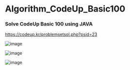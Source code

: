 # Algorithm_CodeUp_Basic100

### Solve CodeUp Basic 100 using JAVA

https://codeup.kr/problemsetsol.php?psid=23

![image](https://user-images.githubusercontent.com/86952093/148695443-c252d447-ca12-4626-bc2d-68bb1c97e7b6.png)

![image](https://user-images.githubusercontent.com/86952093/148695500-f5d2e619-43d5-45aa-86ae-15ecf2e2e884.png)

![image](https://user-images.githubusercontent.com/86952093/148695509-aba90270-fe69-4ef3-a7c1-345a8ce62c95.png)
